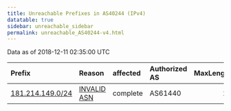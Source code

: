 ```yaml
---
title: Unreachable Prefixes in AS40244 (IPv4)
datatable: true
sidebar: unreachable_sidebar
permalink: unreachable_AS40244-v4.html
---
```


Data as of 2018-12-11 02:35:00 UTC


<div class="datatable-begin"></div>

| Prefix                                                     | Reason                                                                                                  | affected   | Authorized AS   |   MaxLength | Anchor                                         |   unreachable /24s |
|:-----------------------------------------------------------|:--------------------------------------------------------------------------------------------------------|:-----------|:----------------|------------:|:-----------------------------------------------|-------------------:|
| [181.214.149.0/24](https://stat.ripe.net/181.214.149.0/24) | [INVALID ASN](https://rpki-validator.ripe.net/announcement-preview?asn=AS40244&prefix=181.214.149.0/24) | complete   | AS61440         |          24 | [LACNIC](unreachable_LACNIC_RPKI_Root-v4.html) |                  1 |

<div class="datatable-end"></div>